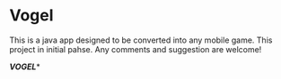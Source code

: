 # Vogel

This is a java app designed to be converted into any mobile game. 
This project in initial pahse.
Any comments and suggestion are welcome!



***VOGEL****
